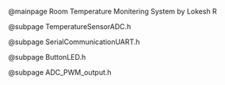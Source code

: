 @mainpage Room Temperature Monitering System by Lokesh R

@subpage TemperatureSensorADC.h

@subpage SerialCommunicationUART.h

@subpage ButtonLED.h

@subpage ADC_PWM_output.h
